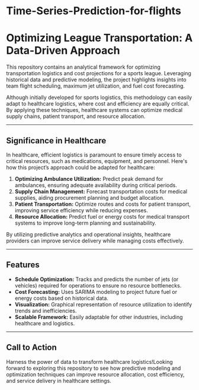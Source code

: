 # Time-Series-Prediction-for-flights
# Optimizing League Transportation: A Data-Driven Approach  

This repository contains an analytical framework for optimizing transportation logistics and cost projections for a sports league. Leveraging historical data and predictive modeling, the project highlights insights into team flight scheduling, maximum jet utilization, and fuel cost forecasting.  

Although initially developed for sports logistics, this methodology can easily adapt to healthcare logistics, where cost and efficiency are equally critical. By applying these techniques, healthcare systems can optimize medical supply chains, patient transport, and resource allocation.  

---

## Significance in Healthcare  

In healthcare, efficient logistics is paramount to ensure timely access to critical resources, such as medications, equipment, and personnel. Here's how this project’s approach could be adapted for healthcare:  

1. **Optimizing Ambulance Utilization:** Predict peak demand for ambulances, ensuring adequate availability during critical periods.  
2. **Supply Chain Management:** Forecast transportation costs for medical supplies, aiding procurement planning and budget allocation.  
3. **Patient Transportation:** Optimize routes and costs for patient transport, improving service efficiency while reducing expenses.  
4. **Resource Allocation:** Predict fuel or energy costs for medical transport systems to improve long-term planning and sustainability.  

By utilizing predictive analytics and operational insights, healthcare providers can improve service delivery while managing costs effectively.  

---

## Features  

- **Schedule Optimization:** Tracks and predicts the number of jets (or vehicles) required for operations to ensure no resource bottlenecks.  
- **Cost Forecasting:** Uses SARIMA modeling to project future fuel or energy costs based on historical data.  
- **Visualization:** Graphical representation of resource utilization to identify trends and inefficiencies.  
- **Scalable Framework:** Easily adaptable for other industries, including healthcare and logistics.  

---

## Call to Action  

Harness the power of data to transform healthcare logistics!Looking forward to exploring this repository to see how predictive modeling and optimization techniques can improve resource allocation, cost efficiency, and service delivery in healthcare settings.  
